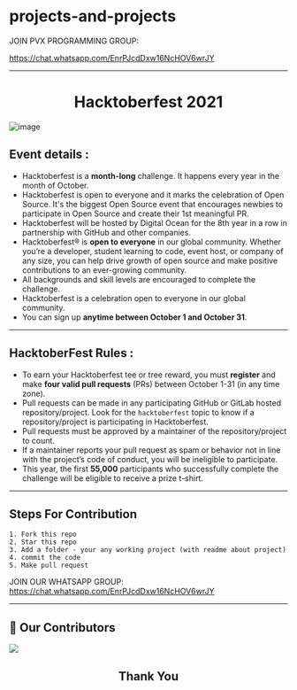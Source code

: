 # projects-and-projects

JOIN PVX PROGRAMMING GROUP:

 https://chat.whatsapp.com/EnrPJcdDxw16NcHOV6wrJY

---

<h1 align="center"> Hacktoberfest 2021 </h1>

![image](https://user-images.githubusercontent.com/64991656/135403993-8436cfd2-5314-4c03-8509-d33e51c565b2.png)

## Event details :

- Hacktoberfest is a **month-long** challenge. It happens every year in the month of October.
- Hacktoberfest is open to everyone and it marks the celebration of Open Source. It's the biggest Open Source event that encourages newbies to participate in Open Source and create their 1st meaningful PR.
- Hacktoberfest will be hosted by Digital Ocean for the 8th year in a row in partnership with GitHub and other companies.
- Hacktoberfest® is **open to everyone** in our global community. Whether you’re a developer, student learning to code, event host, or company of any size, you can help drive growth of open source and make positive contributions to an ever-growing community.
- All backgrounds and skill levels are encouraged to complete the challenge.
- Hacktoberfest is a celebration open to everyone in our global community.
- You can sign up **anytime between October 1 and October 31**.

---

## HacktoberFest Rules :

- To earn your Hacktoberfest tee or tree reward, you must **register** and make **four valid pull requests** (PRs) between October 1-31 (in any time zone).
- Pull requests can be made in any participating GitHub or GitLab hosted repository/project. Look for the `hacktoberfest` topic to know if a repository/project is participating in Hacktoberfest.
- Pull requests must be approved by a maintainer of the repository/project to count.
- If a maintainer reports your pull request as spam or behavior not in line with the project’s code of conduct, you will be ineligible to participate.
- This year, the first **55,000** participants who successfully complete the challenge will be eligible to receive a prize  t-shirt.

---

## Steps For Contribution

    1. Fork this repo
    2. Star this repo
    3. Add a folder - your any working project (with readme about project)
    4. commit the code
    5. Make pull request

JOIN OUR WHATSAPP GROUP: https://chat.whatsapp.com/EnrPJcdDxw16NcHOV6wrJY

---

## :handshake: Our Contributors

<a href="https://github.com/Shubhamrawat5/projects-and-projects/graphs/contributors">
  <img src="https://contrib.rocks/image?repo=Shubhamrawat5/projects-and-projects&max=99" />
</a>

<h2 align="center">
    <p>
        Thank You
    </p>
</h2>
